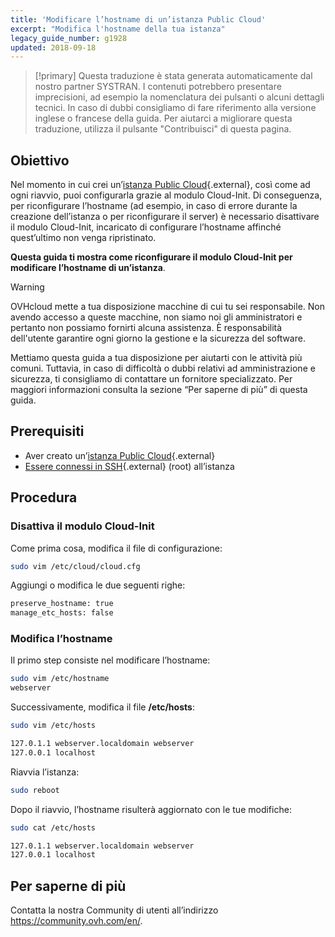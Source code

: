 ```yaml
---
title: 'Modificare l’hostname di un’istanza Public Cloud'
excerpt: "Modifica l'hostname della tua istanza"
legacy_guide_number: g1928
updated: 2018-09-18
---
```


> [!primary]
> Questa traduzione è stata generata automaticamente dal nostro partner SYSTRAN. I contenuti potrebbero presentare imprecisioni, ad esempio la nomenclatura dei pulsanti o alcuni dettagli tecnici. In caso di dubbi consigliamo di fare riferimento alla versione inglese o francese della guida. Per aiutarci a migliorare questa traduzione, utilizza il pulsante "Contribuisci" di questa pagina.
>

## Obiettivo

Nel momento in cui crei un’[istanza Public Cloud](https://www.ovh.it/public-cloud/istanze/){.external}, così come ad ogni riavvio, puoi configurarla grazie al modulo Cloud-Init. Di conseguenza, per riconfigurare l’hostname (ad esempio, in caso di errore durante la creazione dell’istanza o per riconfigurare il server) è necessario disattivare il modulo Cloud-Init, incaricato di configurare l’hostname affinché quest’ultimo non venga ripristinato.

**Questa guida ti mostra come riconfigurare il modulo Cloud-Init per modificare l’hostname di un’istanza**.

> [!warning]
>
> OVHcloud mette a tua disposizione macchine di cui tu sei responsabile. Non avendo accesso a queste macchine, non siamo noi gli amministratori e pertanto non possiamo fornirti alcuna assistenza. È responsabilità dell'utente garantire ogni giorno la gestione e la sicurezza del software.
>
> Mettiamo questa guida a tua disposizione per aiutarti con le attività più comuni. Tuttavia, in caso di difficoltà o dubbi relativi ad amministrazione e sicurezza, ti consigliamo di contattare un fornitore specializzato. Per maggiori informazioni consulta la sezione “Per saperne di più” di questa guida.
>

## Prerequisiti

- Aver creato un’[istanza Public Cloud](https://www.ovh.it/public-cloud/istanze/){.external}
- [Essere connessi in SSH](/pages/public_cloud/compute/public-cloud-first-steps#step-4-accedi-alla-tua-istanza/){.external} (root) all’istanza

## Procedura

### Disattiva il modulo Cloud-Init

Come prima cosa, modifica il file di configurazione:

```sh
sudo vim /etc/cloud/cloud.cfg
```

Aggiungi o modifica le due seguenti righe:

```sh
preserve_hostname: true
manage_etc_hosts: false
```

### Modifica l’hostname

Il primo step consiste nel modificare l’hostname:

```sh
sudo vim /etc/hostname
webserver
```

Successivamente, modifica il file **/etc/hosts**:

```sh
sudo vim /etc/hosts

127.0.1.1 webserver.localdomain webserver
127.0.0.1 localhost
```

Riavvia l’istanza:

```bash
sudo reboot
```

Dopo il riavvio, l’hostname risulterà aggiornato con le tue modifiche:

```sh
sudo cat /etc/hosts

127.0.1.1 webserver.localdomain webserver
127.0.0.1 localhost
```

## Per saperne di più 

Contatta la nostra Community di utenti all’indirizzo <https://community.ovh.com/en/>.